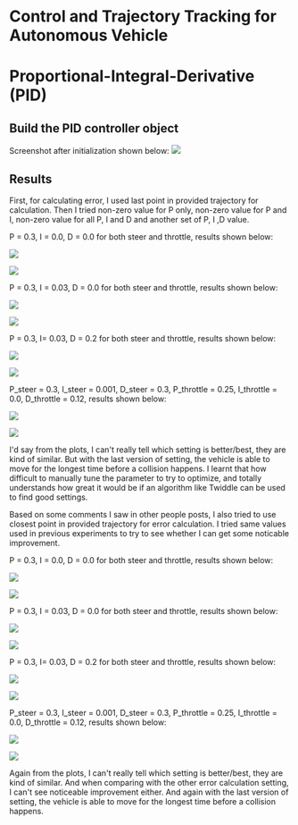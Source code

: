 # Control and Trajectory Tracking for Autonomous Vehicle

# Proportional-Integral-Derivative (PID)

## Build the PID controller object
Screenshot after initialization shown below:
![](images/init.png)

## Results

First, for calculating error, I used last point in provided trajectory for calculation. Then I tried non-zero value for P only, non-zero value for P and I, non-zero value for all P, I and D and another set of P, I ,D value.

P = 0.3, I = 0.0, D = 0.0 for both steer and throttle, results shown below:

![](images/steerP_lastPT.png)

![](images/throttleP_lastPT.png)

P = 0.3, I = 0.03, D = 0.0 for both steer and throttle, results shown below:

![](images/steerPI_lastPT.png)

![](images/throttlePI_lastPT.png)

P = 0.3, I= 0.03, D = 0.2 for both steer and throttle, results shown below:

![](images/steerPID_lastPT.png)

![](images/throttlePID_lastPT.png)

P_steer = 0.3, I_steer = 0.001, D_steer = 0.3, P_throttle = 0.25, I_throttle = 0.0, D_throttle = 0.12, results shown below:

![](images/steerPID_lastPT_tune.png)

![](images/throttlePID_lastPT_tune.png)

I'd say from the plots, I can't really tell which setting is better/best, they are kind of similar. But with the last version of setting, the vehicle is able to move for the longest time before a collision happens. I learnt that how difficult to manually tune the parameter to try to optimize, and totally understands how great it would be if an algorithm like Twiddle can be used to find good settings.

Based on some comments I saw in other people posts, I also tried to use closest point in provided trajectory for error calculation. I tried same values used in previous experiments to try to see whether I can get some noticable improvement.

P = 0.3, I = 0.0, D = 0.0 for both steer and throttle, results shown below:

![](images/steerP_closestPT.png)

![](images/throttleP_closestPT.png)

P = 0.3, I = 0.03, D = 0.0 for both steer and throttle, results shown below:

![](images/steerPI_closestPT.png)

![](images/throttlePI_closestPT.png)

P = 0.3, I= 0.03, D = 0.2 for both steer and throttle, results shown below:

![](images/steerPID_closestPT.png)

![](images/throttlePID_closestPT.png)

P_steer = 0.3, I_steer = 0.001, D_steer = 0.3, P_throttle = 0.25, I_throttle = 0.0, D_throttle = 0.12, results shown below:

![](images/steerPID_closestPT_tune.png)

![](images/throttlePID_closestPT_tune.png)

Again from the plots, I can't really tell which setting is better/best, they are kind of similar. And when comparing with the other error calculation setting, I can't see noticeable improvement either. And again with the last version of setting, the vehicle is able to move for the longest time before a collision happens.
